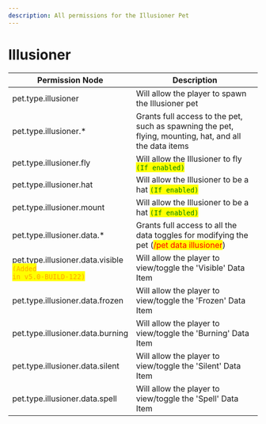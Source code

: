 ```yaml
---
description: All permissions for the Illusioner Pet
---
```



# Illusioner
| Permission Node | Description |
| - | - |
| pet.type.illusioner | Will allow the player to spawn the Illusioner pet |
| pet.type.illusioner.* | Grants full access to the pet, such as spawning the pet, flying, mounting, hat, and all the data items |
| pet.type.illusioner.fly | Will allow the Illusioner to fly <mark style="color:green;">`(If enabled)`</mark> |
| pet.type.illusioner.hat | Will allow the Illusioner to be a hat <mark style="color:green;">`(If enabled)`</mark> |
| pet.type.illusioner.mount | Will allow the Illusioner to be a hat <mark style="color:green;">`(If enabled)`</mark> |
| pet.type.illusioner.data.* | Grants full access to all the data toggles for modifying the pet (<mark style="color:red;">/pet data illusioner</mark>) |
| pet.type.illusioner.data.visible<br><mark style="color:orange;"><code>(Added in v5.0-BUILD-122)</code></mark> | Will allow the player to view/toggle the 'Visible' Data Item |
| pet.type.illusioner.data.frozen | Will allow the player to view/toggle the 'Frozen' Data Item |
| pet.type.illusioner.data.burning | Will allow the player to view/toggle the 'Burning' Data Item |
| pet.type.illusioner.data.silent | Will allow the player to view/toggle the 'Silent' Data Item |
| pet.type.illusioner.data.spell | Will allow the player to view/toggle the 'Spell' Data Item |


